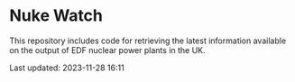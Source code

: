 # Nuke Watch

This repository includes code for retrieving the latest information available on the output of EDF nuclear power plants in the UK.

Last updated: 2023-11-28 16:11
